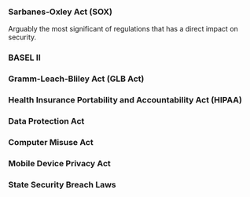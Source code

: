 ### Sarbanes-Oxley Act (SOX)
Arguably the most significant of regulations that has a direct impact on security.

### BASEL II
### Gramm-Leach-Bliley Act (GLB Act)
### Health Insurance Portability and Accountability Act (HIPAA)
### Data Protection Act
### Computer Misuse Act
### Mobile Device Privacy Act
### State Security Breach Laws

<!--stackedit_data:
eyJoaXN0b3J5IjpbMTg0OTc2MTA1NV19
-->